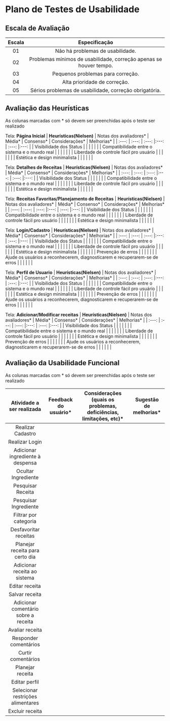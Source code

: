 # Plano de Testes de Usabilidade

## Escala de Avaliação
| **Escala** 	| **Especificação** 	|
|:---:	|:---:	|
| 01 | Não há problemas de usabilidade. |
| 02 | Problemas mínimos de usabilidade, correção apenas se houver tempo. |
| 03 | Pequenos problemas para correção. |
| 04 | Alta prioridade de correção. |
| 05 | Sérios problemas de usabilidade, correção obrigatória. |

## Avaliação das Heurísticas

As colunas marcadas com * só devem ser preenchidas após o teste ser realizado

Tela: **Página Inicial**
| **Heurísticas(Nielsen)** 	| Notas dos avaliadores* | Média* | Consenso* | Considerações* | Melhorias* |
| :---:	| :---: | :---:	|:---:	| :---:	|:---:	|
| Visibilidade dos Status |  |  |  |  |  |
| Compatibilidade entre o sistema e o mundo real |  |  |  |  |  |
| Liberdade de controle fácil pro usuário |  |  |  |  |  |
| Estética e design minimalista |  |  |  |  |  |

Tela: **Detalhes de Receitas**
| **Heurísticas(Nielsen)** 	| Notas dos avaliadores* | Média* | Consenso* | Considerações* | Melhorias* |
| :---:	| :---: | :---:	|:---:	| :---:	|:---:	|
| Visibilidade dos Status |  |  |  |  |  |
| Compatibilidade entre o sistema e o mundo real |  |  |  |  |  |
| Liberdade de controle fácil pro usuário |  |  |  |  |  |
| Estética e design minimalista |  |  |  |  |  |

Tela: **Receitas Favoritas/Planejamento de Receitas**
| **Heurísticas(Nielsen)** 	| Notas dos avaliadores* | Média* | Consenso* | Considerações* | Melhorias* |
| :---:	| :---: | :---:	|:---:	| :---:	|:---:	|
| Visibilidade dos Status |  |  |  |  |  |
| Compatibilidade entre o sistema e o mundo real |  |  |  |  |  |
| Liberdade de controle fácil pro usuário |  |  |  |  |  |
| Estética e design minimalista |  |  |  |  |  |

Tela: **Login/Cadastro**
| **Heurísticas(Nielsen)** 	| Notas dos avaliadores* | Média* | Consenso* | Considerações* | Melhorias* |
| :---:	| :---: | :---:	|:---:	| :---:	|:---:	|
| Visibilidade dos Status |  |  |  |  |  |
| Compatibilidade entre o sistema e o mundo real |  |  |  |  |  |
| Liberdade de controle fácil pro usuário |  |  |  |  |  |
| Estética e design minimalista |  |  |  |  |  |
| Prevenção de erros |  |  |  |  |  |
| Ajude os usuários a reconhecerem, diagnosticarem e recuperarem-se de erros |  |  |  |  |  |

Tela: **Perfil de Usuario**
| **Heurísticas(Nielsen)** 	| Notas dos avaliadores* | Média* | Consenso* | Considerações* | Melhorias* |
| :---:	| :---: | :---:	|:---:	| :---:	|:---:	|
| Visibilidade dos Status |  |  |  |  |  |
| Compatibilidade entre o sistema e o mundo real |  |  |  |  |  |
| Liberdade de controle fácil pro usuário |  |  |  |  |  |
| Estética e design minimalista |  |  |  |  |  |
| Prevenção de erros |  |  |  |  |  |
| Ajude os usuários a reconhecerem, diagnosticarem e recuperarem-se de erros |  |  |  |  |  |

Tela: **Adicionar/Modificar receitas**
| **Heurísticas(Nielsen)** 	| Notas dos avaliadores* | Média* | Consenso* | Considerações* | Melhorias* |
| :---:	| :---: | :---:	|:---:	| :---:	|:---:	|
| Visibilidade dos Status |  |  |  |  |  |
| Compatibilidade entre o sistema e o mundo real |  |  |  |  |  |
| Liberdade de controle fácil pro usuário |  |  |  |  |  |
| Estética e design minimalista |  |  |  |  |  |
| Prevenção de erros |  |  |  |  |  |
| Ajude os usuários a reconhecerem, diagnosticarem e recuperarem-se de erros |  |  |  |  |  |


## Avaliação da Usabilidade Funcional

As colunas marcadas com * só devem ser preenchidas após o teste ser realizado

| Atividade a ser realizada	| Feedback do usuário* | Considerações (quais os problemas, deficiências, limitações, etc)* | Sugestão de melhorias* |
| :---:	| :---: | :---:	|:---:	|
| Realizar Cadastro |  |  |  |
| Realizar Login |  |  |  |
| Adicionar ingrediente à despensa |  |  |  |
| Ocultar Ingrediente |  |  |  |
| Pesquisar Receita |  |  |  |
| Pesquisar Ingrediente |  |  |  |
| Filtrar por categoria |  |  |  |
| Desfavoritar receitas |  |  |  |
| Planejar receita para certo dia |  |  |  |
| Adicionar receita ao sistema |  |  |  |
| Editar receita |  |  |  |
| Salvar receita |  |  |  |
| Adicionar comentário sobre a receita |  |  |  |
| Avaliar receita |  |  |  |
| Responder comentários |  |  |  |
| Curtir comentários |  |  |  |
| Planejar receita |  |  |  |
| Editar perfil |  |  |  |
| Selecionar restrições alimentares |  |  |  |
| Excluir receita |  |  |  |
